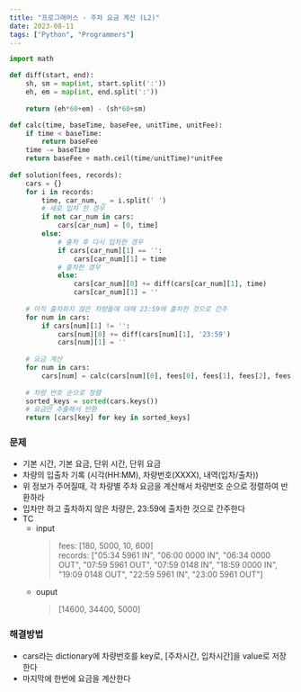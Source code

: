 ```yaml
---
title: "프로그래머스 - 주차 요금 계산 (L2)"
date: 2023-08-11
tags: ["Python", "Programmers"]
---
```


```python
import math

def diff(start, end):
    sh, sm = map(int, start.split(':'))
    eh, em = map(int, end.split(':'))
    
    return (eh*60+em) - (sh*60+sm)

def calc(time, baseTime, baseFee, unitTime, unitFee):
    if time < baseTime:
        return baseFee
    time -= baseTime
    return baseFee + math.ceil(time/unitTime)*unitFee
    
def solution(fees, records):
    cars = {}
    for i in records:
        time, car_num, _ = i.split(' ')
        # 새로 입차 한 경우
        if not car_num in cars:
            cars[car_num] = [0, time]
        else:
            # 출차 후 다시 입차한 경우
            if cars[car_num][1] == '':
                cars[car_num][1] = time
            # 출차한 경우
            else:
                cars[car_num][0] += diff(cars[car_num][1], time)
                cars[car_num][1] = ''
    
    # 아직 출차하지 않은 차량들에 대해 23:59에 출차한 것으로 간주
    for num in cars:
        if cars[num][1] != '':
            cars[num][0] += diff(cars[num][1], '23:59')
            cars[num][1] = ''
    
    # 요금 계산
    for num in cars:
        cars[num] = calc(cars[num][0], fees[0], fees[1], fees[2], fees[3])
    
    # 차량 번호 순으로 정렬
    sorted_keys = sorted(cars.keys())
    # 요금만 추출해서 반환
    return [cars[key] for key in sorted_keys]
```

### 문제

- 기본 시간, 기본 요금, 단위 시간, 단위 요금
- 차량의 입출차 기록 (시각(HH:MM), 차량번호(XXXX), 내역(입차/출차))
- 위 정보가 주어질때, 각 차량별 주차 요금을 계산해서 차량번호 순으로 정렬하여 반환하라
- 입차만 하고 출차하지 않은 차량은, 23:59에 출차한 것으로 간주한다
- TC
  - input
    > fees: [180, 5000, 10, 600]  
    > records: ["05:34 5961 IN", "06:00 0000 IN", "06:34 0000 OUT", "07:59 5961 OUT", "07:59 0148 IN", "18:59 0000 IN", "19:09 0148 OUT", "22:59 5961 IN", "23:00 5961 OUT"]
  - ouput
    > [14600, 34400, 5000]

### 해결방법
- cars라는 dictionary에 차량번호를 key로, [주차시간, 입차시간]을 value로 저장한다
- 마지막에 한번에 요금을 계산한다

